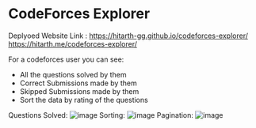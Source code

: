 # CodeForces Explorer

Deplyoed Website Link : 
https://hitarth-gg.github.io/codeforces-explorer/
https://hitarth.me/codeforces-explorer/


For a codeforces user you can see:
- All the questions solved by them
- Correct Submissions made by them
- Skipped Submissions made by them
- Sort the data by rating of the questions

Questions Solved:
![image](https://github.com/hitarth-gg/codeforces-explorer/assets/132205558/d1fcba3e-3c47-46f8-96c0-d7881ae6993d)
Sorting: 
![image](https://github.com/hitarth-gg/codeforces-explorer/assets/132205558/2d0c9e51-93d9-4544-b028-4ad03fcd9d66)
Pagination:
![image](https://github.com/hitarth-gg/codeforces-explorer/assets/132205558/17e389d6-4984-424a-940f-747a9c0e7773)
